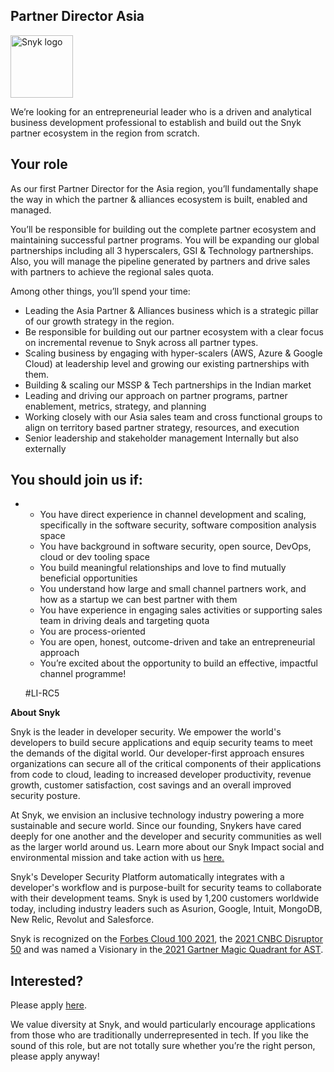 Partner Director Asia
---

<img src="https://res.cloudinary.com/snyk/image/upload/v1537345894/press-kit/brand/logo-black.png" width="100" alt="Snyk logo" />

<p><span style="font-weight: 400;">We’re looking for an entrepreneurial leader who is a driven and analytical business development professional to establish and build out the Snyk partner ecosystem in the region from scratch.</span></p>
<h2><strong>Your role</strong></h2>
<p><span style="font-weight: 400;">As our first Partner Director for the Asia region, you’ll fundamentally shape the way in which the partner &amp; alliances ecosystem is built, enabled and managed.</span></p>
<p><span style="font-weight: 400;">You’ll be responsible for building out the complete partner ecosystem and maintaining successful partner programs. You will be expanding our global partnerships including all 3 hyperscalers, GSI &amp; Technology partnerships. Also, you will manage the pipeline generated by partners and drive sales with partners to achieve the regional sales quota.</span></p>
<p><span style="font-weight: 400;">Among other things, you’ll spend your time:</span></p>
<ul>
<li style="font-weight: 400;"><span style="font-weight: 400;">Leading the Asia Partner &amp; Alliances business which is a strategic pillar of our growth strategy in the region.</span></li>
<li style="font-weight: 400;"><span style="font-weight: 400;">Be responsible for building out our partner ecosystem with a clear focus on incremental revenue to Snyk across all partner types.</span></li>
<li style="font-weight: 400;"><span style="font-weight: 400;">Scaling business by engaging with hyper-scalers (AWS, Azure &amp; Google Cloud) at leadership level and growing our existing partnerships with them.</span></li>
<li style="font-weight: 400;"><span style="font-weight: 400;">Building &amp; scaling our MSSP &amp; Tech partnerships in the Indian market</span></li>
<li style="font-weight: 400;"><span style="font-weight: 400;">Leading and driving our approach on partner programs, partner enablement, metrics, strategy, and planning</span></li>
<li style="font-weight: 400;"><span style="font-weight: 400;">Working closely with our Asia sales team and cross functional groups to align on territory based partner strategy, resources, and execution</span></li>
<li style="font-weight: 400;"><span style="font-weight: 400;">Senior leadership and stakeholder management Internally but also externally</span></li>
</ul>
<h2><strong>You should join us if:</strong></h2>
<ul>
<li style="font-weight: 400;">
<ul>
<li style="font-weight: 400;"><span style="font-weight: 400;">You have direct experience in channel development and scaling, specifically in the software security, software composition analysis space</span></li>
<li style="font-weight: 400;"><span style="font-weight: 400;">You have background in software security, open source, DevOps, cloud or dev tooling space</span></li>
<li style="font-weight: 400;"><span style="font-weight: 400;">You build meaningful relationships and love to find mutually beneficial opportunities</span></li>
<li style="font-weight: 400;"><span style="font-weight: 400;">You understand how large and small channel partners work, and how as a startup we can best partner with them</span></li>
<li style="font-weight: 400;"><span style="font-weight: 400;">You have experience in engaging sales activities or supporting sales team in driving deals and targeting quota</span></li>
<li style="font-weight: 400;"><span style="font-weight: 400;">You are process-oriented&nbsp;</span></li>
<li style="font-weight: 400;"><span style="font-weight: 400;">You are open, honest, outcome-driven and take an entrepreneurial approach</span></li>
<li style="font-weight: 400;"><span style="font-weight: 400;">You’re excited about the opportunity to build an effective, impactful channel programme!</span></li>
</ul>
<p><span style="font-weight: 400;">#LI-RC5</span></p>
</li>
</ul><div class="content-conclusion"><p><strong>About Snyk</strong></p>
<p><span style="font-weight: 400;">Snyk is the leader in developer security. We empower the world's developers to build secure applications and equip security teams to meet the demands of the digital world. Our developer-first approach ensures organizations can secure all of the critical components of their applications from code to cloud, leading to increased developer productivity, revenue growth, customer satisfaction, cost savings and an overall improved security posture.&nbsp;</span></p>
<p><span style="font-weight: 400;">At Snyk, we envision an inclusive technology industry powering a more sustainable and secure world.</span> <span style="font-weight: 400;">Since our founding, Snykers have cared deeply for one another and the developer and security communities as well as the larger world around us. Learn more about our Snyk Impact social and environmental mission and take action with us </span><a href="https://snyk.io/about/snyk-impact/"><span style="font-weight: 400;">here.</span></a></p>
<p><span style="font-weight: 400;">Snyk's Developer Security Platform automatically integrates with a developer's workflow and is purpose-built for security teams to collaborate with their development teams. Snyk is used by 1,200 customers worldwide today, including industry leaders such as Asurion, Google, Intuit, MongoDB, New Relic, Revolut and Salesforce.</span></p>
<p><span style="font-weight: 400;">Snyk is recognized on the </span><a href="https://www.forbes.com/cloud100/#6f24b5ba5f94"><span style="font-weight: 400;">Forbes Cloud 100 2021</span></a><span style="font-weight: 400;">, the </span><a href="https://www.cnbc.com/2021/05/25/these-are-the-2021-cnbc-disruptor-50-companies.html"><span style="font-weight: 400;">2021 CNBC Disruptor 50</span></a><span style="font-weight: 400;"> and was named a Visionary in the</span><a href="https://snyk.io/blog/snyk-visionary-2021-gartner-magic-quadrant-for-ast/"><span style="font-weight: 400;"> 2021 Gartner Magic Quadrant for AST</span></a><span style="font-weight: 400;">.</span></p></div>

Interested?
---

Please apply [here](https://boards.greenhouse.io/snyk/jobs/5827501002#app).

We value diversity at Snyk, and would particularly encourage applications from those who are traditionally underrepresented in tech.
If you like the sound of this role, but are not totally sure whether you’re the right person, please apply anyway!
